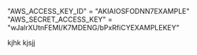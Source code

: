 "AWS_ACCESS_KEY_ID" = "AKIAIOSFODNN7EXAMPLE"
"AWS_SECRET_ACCESS_KEY" = "wJalrXUtnFEMI/K7MDENG/bPxRfiCYEXAMPLEKEY"

kjhk
kjsjj
